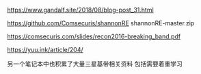 
https://www.gandalf.site/2018/08/blog-post_31.html

https://github.com/Comsecuris/shannonRE  shannonRE-master.zip

https://comsecuris.com/slides/recon2016-breaking_band.pdf

https://yuu.ink/article/204/


另一个笔记本中也积累了大量三星基带相关资料 包括需要着重学习